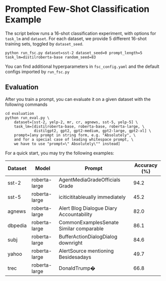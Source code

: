 # Prompted Few-Shot Classification Example

The script below runs a 16-shot classification experiment, with options for `task_lm` and `dataset`. For each dataset, we provide 5 different 16-shot training sets, toggled by `dataset_seed`.
```
python run_fsc.py dataset=sst-2 dataset_seed=0 prompt_length=5 task_lm=distilroberta-base random_seed=83
```
You can find additional hyperparameters in `fsc_config.yaml` and the default configs imported by `run_fsc.py`

## Evaluation

After you train a prompt, you can evaluate it on a given dataset with the following commands
```
cd evaluation
python run_eval.py \
    dataset=[sst-2, yelp-2, mr, cr, agnews, sst-5, yelp-5] \
    task_lm=[distilroberta-base, roberta-base, roberta-large, \
             distilgpt2, gpt2, gpt2-medium, gpt2-large, gpt2-xl] \
    prompt=[any prompt in string form, e.g. "Absolutely", \
    and for a special case of leading whitespace prompt, \
    we have to use "prompt=\" Absolutely\"" instead]
```

For a quick start, you may try the following examples: 

| Dataset | Model | Prompt | Accuracy (%) | 
| --- | --- | --- | --- | 
| sst-2 | roberta-large | AgentMediaGradeOfficials Grade | 94.2 |
| sst-5 | roberta-large | iciticititableually immediately | 45.2 |
| agnews | roberta-large | Alert Blog Dialogue Diary Accountability | 82.0 |
| dbpedia | roberta-large | CommonExamplesSenate Similar comparable | 86.1 |
| subj | roberta-large | BufferActionDialogDialog downright | 84.6 |
| yahoo | roberta-large | AlertSource mentioning Besidesadays | 49.7 |
| trec | roberta-large | DonaldTrump� | 66.8 |


